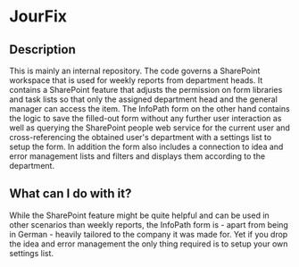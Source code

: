JourFix
=======


Description
-----------
This is mainly an internal repository. The code governs a SharePoint workspace
that is used for weekly reports from department heads. It contains a SharePoint
feature that adjusts the permission on form libraries and task lists so that
only the assigned department head and the general manager can access the item.
The InfoPath form on the other hand contains the logic to save the filled-out
form without any further user interaction as well as querying the SharePoint
people web service for the current user and cross-referencing the obtained
user's department with a settings list to setup the form.
In addition the form also includes a connection to idea and error management
lists and filters and displays them according to the department.


What can I do with it?
----------------------
While the SharePoint feature might be quite helpful and can be used in other
scenarios than weekly reports, the InfoPath form is - apart from being in
German - heavily tailored to the company it was made for. Yet if you drop the
idea and error management the only thing required is to setup your own settings
list.
